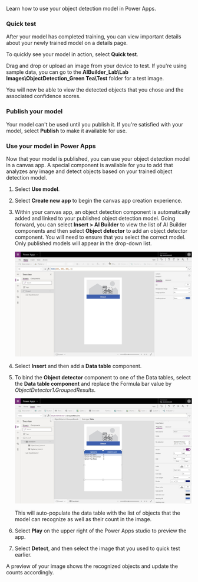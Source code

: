 Learn how to use your object detection model in Power Apps.

### Quick test

After your model has completed training, you can view important details about your newly trained model on a details page.

To quickly see your model in action, select **Quick test**.

Drag and drop or upload an image from your device to test. If you're
using sample data, you can go to the **AIBuilder\_Lab\\Lab
Images\\ObjectDetection\_Green Tea\\Test** folder for a test image.

You will now be able to view the detected objects that you chose and the associated confidence scores.

### Publish your model

Your model can't be used until you publish it. If you're satisfied with your model, select **Publish** to make it available for use.

### Use your model in Power Apps

Now that your model is published, you can use your object detection model in a canvas app. A special component is available for you to add that analyzes any image and detect objects based on your trained object detection model.

1.  Select **Use model**.

2.  Select **Create new app** to begin the canvas app creation experience.

3.  Within your canvas app, an object detection component is automatically added and linked to your published object detection model.
Going forward, you can select **Insert \> AI Builder** to view the list of AI Builder components and then select **Object detector** to add an object detector component. You will need to ensure that you select the correct model. Only published models will appear in the drop-down list.

    ![Add an object detector component](../media/image7.png)

4.  Select **Insert** and then add a **Data table** component.

5.  To bind the **Object detector** component to one of the Data tables, select the **Data table component** and replace the Formula bar value by *ObjectDetector1.GroupedResults*.

    ![The Data Table component](../media/image8.png)
    
    This will auto-populate the data table with the list of objects that the model can recognize as well as their count in the image.

6.  Select **Play** on the upper right of the Power Apps studio to preview the app.

7.  Select **Detect**, and then select the image that you used to quick test earlier.

A preview of your image shows the recognized objects and update the counts accordingly.
